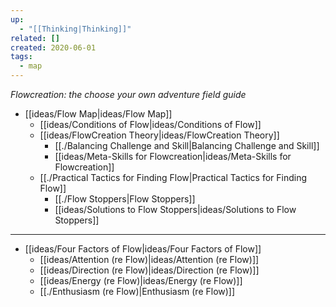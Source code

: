 ```yaml
---
up:
  - "[[Thinking|Thinking]]"
related: []
created: 2020-06-01
tags:
  - map
---
```

 *Flowcreation: the choose your own adventure field guide*

- [[ideas/Flow Map|ideas/Flow Map]]
	- [[ideas/Conditions of Flow|ideas/Conditions of Flow]]
	- [[ideas/FlowCreation Theory|ideas/FlowCreation Theory]]
		- [[./Balancing Challenge and Skill|Balancing Challenge and Skill]]
		- [[ideas/Meta-Skills for Flowcreation|ideas/Meta-Skills for Flowcreation]]
	- [[./Practical Tactics for Finding Flow|Practical Tactics for Finding Flow]]
		- [[./Flow Stoppers|Flow Stoppers]]
		- [[ideas/Solutions to Flow Stoppers|ideas/Solutions to Flow Stoppers]]	

---
- [[ideas/Four Factors of Flow|ideas/Four Factors of Flow]]
	- [[ideas/Attention (re Flow)|ideas/Attention (re Flow)]]
	- [[ideas/Direction (re Flow)|ideas/Direction (re Flow)]]
	- [[ideas/Energy (re Flow)|ideas/Energy (re Flow)]]
	- [[./Enthusiasm (re Flow)|Enthusiasm (re Flow)]]

